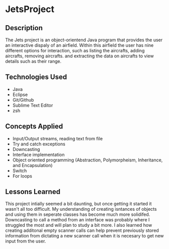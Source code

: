 # JetsProject

## Description
The Jets project is an object-orientend Java program that provides the user an interactive  dispaly of an airfield. Within this airfield the user has nine different options for interaction, such as listing the aircrafts, adding aircrafts, removing aircrafts. and extracting the data on aircrafts to view details such as their range. 

## Technologies Used
 - Java
 - Eclipse
 - Git/Github
 - Sublime Text Editor
 - zsh

  ## Concepts Applied
 - Input/Output streams, reading text from file
 - Try and catch exceptions
 - Downcasting
 - Interface implementation
 - Object oriented programming  (Abstraction, Polymorpheism, Inheritance, and Encapsulation)
 - Switch
 - For loops

 ## Lessons Learned
 This project intially seemed a bit daunting, but once getting it started it wasn't all too difficult. My understanding of creating isntances of objects and using them in seperate classes has become much more solidifed. Downcasting to call a method from an interface was probably where I struggled the most and will plan to study a bit more. I also learned how creating additonal empty scanner calls can help prevent previously stored information from dictating a new scanner call when it is necesary to get new input from the user.